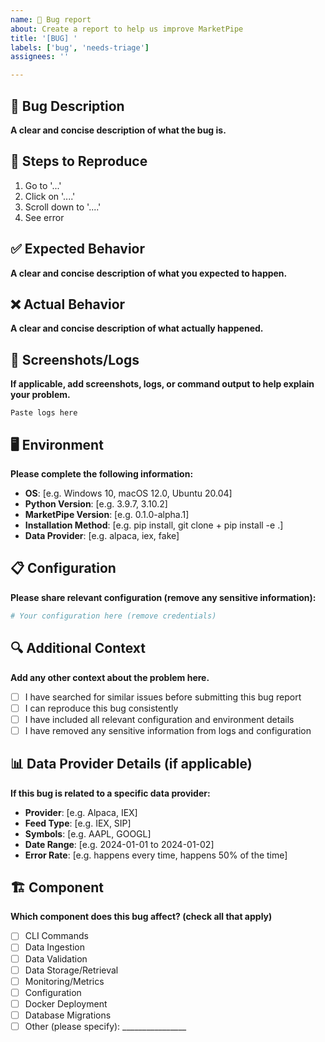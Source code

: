 ```yaml
---
name: 🐛 Bug report
about: Create a report to help us improve MarketPipe
title: '[BUG] '
labels: ['bug', 'needs-triage']
assignees: ''

---
```


## 🐛 Bug Description

**A clear and concise description of what the bug is.**

## 🔄 Steps to Reproduce

1. Go to '...'
2. Click on '....'
3. Scroll down to '....'
4. See error

## ✅ Expected Behavior

**A clear and concise description of what you expected to happen.**

## ❌ Actual Behavior

**A clear and concise description of what actually happened.**

## 📸 Screenshots/Logs

**If applicable, add screenshots, logs, or command output to help explain your problem.**

```
Paste logs here
```

## 🖥️ Environment

**Please complete the following information:**

- **OS**: [e.g. Windows 10, macOS 12.0, Ubuntu 20.04]
- **Python Version**: [e.g. 3.9.7, 3.10.2]
- **MarketPipe Version**: [e.g. 0.1.0-alpha.1]
- **Installation Method**: [e.g. pip install, git clone + pip install -e .]
- **Data Provider**: [e.g. alpaca, iex, fake]

## 📋 Configuration

**Please share relevant configuration (remove any sensitive information):**

```yaml
# Your configuration here (remove credentials)
```

## 🔍 Additional Context

**Add any other context about the problem here.**

- [ ] I have searched for similar issues before submitting this bug report
- [ ] I can reproduce this bug consistently
- [ ] I have included all relevant configuration and environment details
- [ ] I have removed any sensitive information from logs and configuration

## 📊 Data Provider Details (if applicable)

**If this bug is related to a specific data provider:**

- **Provider**: [e.g. Alpaca, IEX]
- **Feed Type**: [e.g. IEX, SIP]
- **Symbols**: [e.g. AAPL, GOOGL]
- **Date Range**: [e.g. 2024-01-01 to 2024-01-02]
- **Error Rate**: [e.g. happens every time, happens 50% of the time]

## 🏗️ Component

**Which component does this bug affect? (check all that apply)**

- [ ] CLI Commands
- [ ] Data Ingestion
- [ ] Data Validation
- [ ] Data Storage/Retrieval
- [ ] Monitoring/Metrics
- [ ] Configuration
- [ ] Docker Deployment
- [ ] Database Migrations
- [ ] Other (please specify): ________________ 